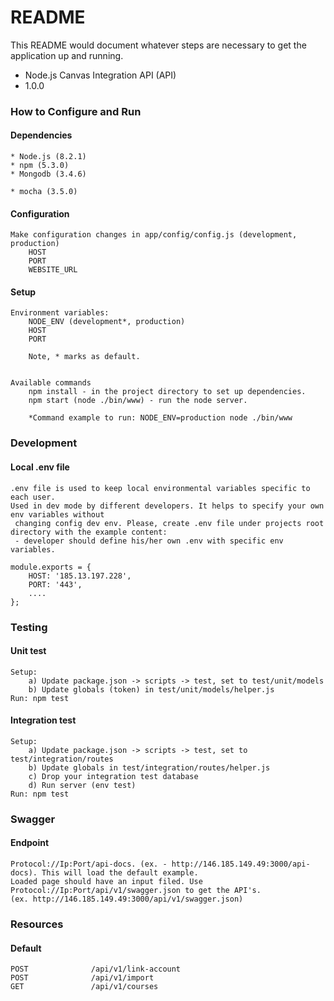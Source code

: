 # README #

This README would document whatever steps are necessary to get the application up and running.

* Node.js Canvas Integration API (API)
* 1.0.0

### How to Configure and Run
#### Dependencies
    * Node.js (8.2.1)
    * npm (5.3.0)
    * Mongodb (3.4.6)
    
    * mocha (3.5.0)
#### Configuration
    Make configuration changes in app/config/config.js (development, production)
        HOST
        PORT
        WEBSITE_URL
#### Setup
    Environment variables:
        NODE_ENV (development*, production)
        HOST
        PORT
    
        Note, * marks as default.
    
    
    Available commands
        npm install - in the project directory to set up dependencies.
        npm start (node ./bin/www) - run the node server.
    
        *Command example to run: NODE_ENV=production node ./bin/www

### Development
#### Local .env file
    .env file is used to keep local environmental variables specific to each user.
    Used in dev mode by different developers. It helps to specify your own env variables without 
     changing config dev env. Please, create .env file under projects root directory with the example content:
     - developer should define his/her own .env with specific env variables.
    
    module.exports = {
        HOST: '185.13.197.228',
        PORT: '443',
        ....
    };

### Testing
#### Unit test
    Setup:
        a) Update package.json -> scripts -> test, set to test/unit/models
        b) Update globals (token) in test/unit/models/helper.js
    Run: npm test
#### Integration test
    Setup:
        a) Update package.json -> scripts -> test, set to test/integration/routes
        b) Update globals in test/integration/routes/helper.js
        c) Drop your integration test database
        d) Run server (env test)
    Run: npm test

### Swagger
#### Endpoint
    Protocol://Ip:Port/api-docs. (ex. - http://146.185.149.49:3000/api-docs). This will load the default example.
    Loaded page should have an input filed. Use Protocol://Ip:Port/api/v1/swagger.json to get the API's.
    (ex. http://146.185.149.49:3000/api/v1/swagger.json)
        
### Resources 
#### Default
    POST              /api/v1/link-account
    POST              /api/v1/import
    GET               /api/v1/courses